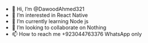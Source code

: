- 👋 Hi, I’m @DawoodAhmed321
- 👀 I’m interested in React Native
- 🌱 I’m currently learning Node js
- 💞️ I’m looking to collaborate on Nothing
- 📫 How to reach me +923044763376 WhatsApp only

<!---
DawoodAhmed321/DawoodAhmed321 is a ✨ special ✨ repository because its `README.md` (this file) appears on your GitHub profile.
You can click the Preview link to take a look at your changes.
--->
